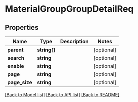 # MaterialGroupGroupDetailReq

## Properties
Name | Type | Description | Notes
------------ | ------------- | ------------- | -------------
**parent** | **string[]** |  | [optional] 
**search** | **string** |  | [optional] 
**enable** | **string** |  | [optional] 
**page** | **string** |  | [optional] 
**page_size** | **string** |  | [optional] 

[[Back to Model list]](../README.md#documentation-for-models) [[Back to API list]](../README.md#documentation-for-api-endpoints) [[Back to README]](../README.md)


